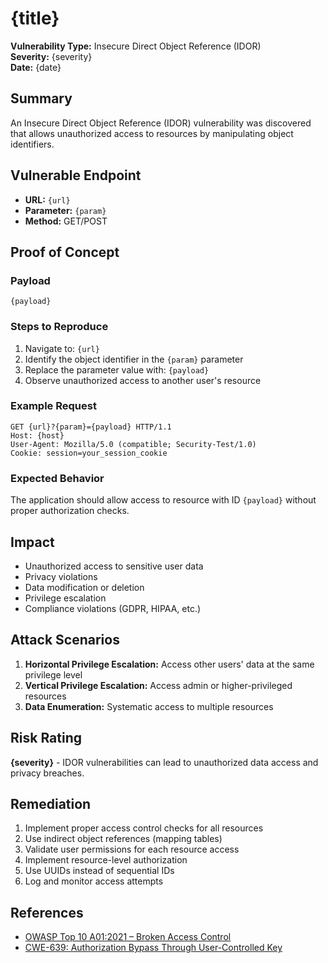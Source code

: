 # {title}
**Vulnerability Type:** Insecure Direct Object Reference (IDOR)  
**Severity:** {severity}  
**Date:** {date}

## Summary
An Insecure Direct Object Reference (IDOR) vulnerability was discovered that allows unauthorized access to resources by manipulating object identifiers.

## Vulnerable Endpoint
- **URL:** `{url}`
- **Parameter:** `{param}`
- **Method:** GET/POST

## Proof of Concept

### Payload
```
{payload}
```

### Steps to Reproduce
1. Navigate to: `{url}`
2. Identify the object identifier in the `{param}` parameter
3. Replace the parameter value with: `{payload}`
4. Observe unauthorized access to another user's resource

### Example Request
```http
GET {url}?{param}={payload} HTTP/1.1
Host: {host}
User-Agent: Mozilla/5.0 (compatible; Security-Test/1.0)
Cookie: session=your_session_cookie
```

### Expected Behavior
The application should allow access to resource with ID `{payload}` without proper authorization checks.

## Impact
- Unauthorized access to sensitive user data
- Privacy violations
- Data modification or deletion
- Privilege escalation
- Compliance violations (GDPR, HIPAA, etc.)

## Attack Scenarios
1. **Horizontal Privilege Escalation:** Access other users' data at the same privilege level
2. **Vertical Privilege Escalation:** Access admin or higher-privileged resources
3. **Data Enumeration:** Systematic access to multiple resources

## Risk Rating
**{severity}** - IDOR vulnerabilities can lead to unauthorized data access and privacy breaches.

## Remediation
1. Implement proper access control checks for all resources
2. Use indirect object references (mapping tables)
3. Validate user permissions for each resource access
4. Implement resource-level authorization
5. Use UUIDs instead of sequential IDs
6. Log and monitor access attempts

## References
- [OWASP Top 10 A01:2021 – Broken Access Control](https://owasp.org/Top10/A01_2021-Broken_Access_Control/)
- [CWE-639: Authorization Bypass Through User-Controlled Key](https://cwe.mitre.org/data/definitions/639.html)
